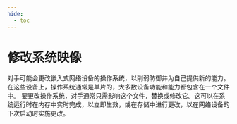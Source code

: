 ```yaml
---
hide:
  - toc
---
```


# 修改系统映像

对手可能会更改嵌入式网络设备的操作系统，以削弱防御并为自己提供新的能力。在这些设备上，操作系统通常是单片的，大多数设备功能和能力都包含在一个文件中。  要更改操作系统，对手通常只需影响这个文件，替换或修改它。这可以在系统运行时在内存中实时完成，以立即生效，或在存储中进行更改，以在网络设备的下次启动时实施更改。
